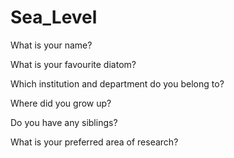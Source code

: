 # Sea_Level

What is your name?

What is your favourite diatom?

Which institution and department do you belong to?

Where did you grow up?

Do you have any siblings?

What is your preferred area of research?
